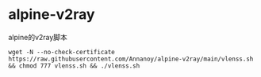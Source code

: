 # alpine-v2ray
alpine的v2ray脚本
```shell
wget -N --no-check-certificate https://raw.githubusercontent.com/Annanoy/alpine-v2ray/main/vlenss.sh && chmod 777 vlenss.sh && ./vlenss.sh
```
